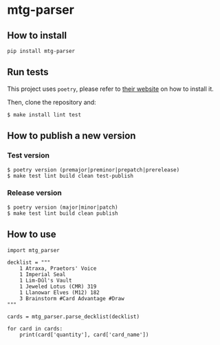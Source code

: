 # mtg-parser

## How to install

	pip install mtg-parser

## Run tests

This project uses `poetry`, please refer to [their website](https://python-poetry.org) on how to install it.

Then, clone the repository and:

	$ make install lint test

## How to publish a new version

### Test version

	$ poetry version (premajor|preminor|prepatch|prerelease)
	$ make test lint build clean test-publish

### Release version

	$ poetry version (major|minor|patch)
	$ make test lint build clean publish

## How to use

	import mtg_parser
	
	decklist = """
		1 Atraxa, Praetors' Voice
		1 Imperial Seal
		1 Lim-Dûl's Vault
		1 Jeweled Lotus (CMR) 319
		1 Llanowar Elves (M12) 182
		3 Brainstorm #Card Advantage #Draw
	"""
	
	cards = mtg_parser.parse_decklist(decklist)
	
	for card in cards:
		print(card['quantity'], card['card_name'])
